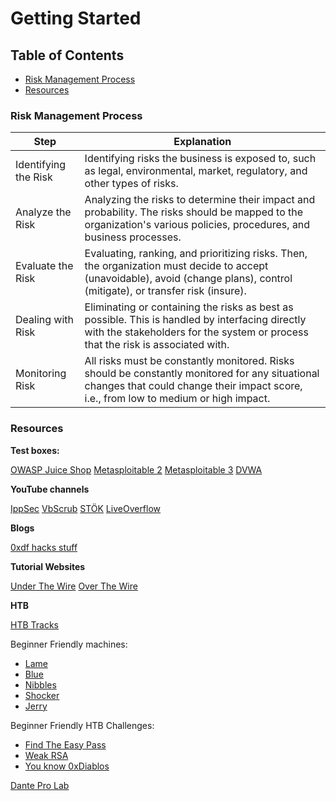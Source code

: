 # Getting Started

## Table of Contents
- [Risk Management Process](#risk-management-process)
- [Resources](#resources)

### Risk Management Process

| Step | Explanation |
|------|-------------|
| Identifying the Risk | Identifying risks the business is exposed to, such as legal, environmental, market, regulatory, and other types of risks. |
| Analyze the Risk | Analyzing the risks to determine their impact and probability. The risks should be mapped to the organization's various policies, procedures, and business processes. |
| Evaluate the Risk | Evaluating, ranking, and prioritizing risks. Then, the organization must decide to accept (unavoidable), avoid (change plans), control (mitigate), or transfer risk (insure). |
| Dealing with Risk | Eliminating or containing the risks as best as possible. This is handled by interfacing directly with the stakeholders for the system or process that the risk is associated with. |
| Monitoring Risk | All risks must be constantly monitored. Risks should be constantly monitored for any situational changes that could change their impact score, i.e., from low to medium or high impact. |

### Resources

**Test boxes:**

[OWASP Juice Shop](https://owasp.org/www-project-juice-shop/)
[Metasploitable 2](https://docs.rapid7.com/metasploit/metasploitable-2-exploitability-guide/)
[Metasploitable 3](https://github.com/rapid7/metasploitable3)
[DVWA](https://github.com/digininja/DVWA)

**YouTube channels**

[IppSec](https://www.youtube.com/channel/UCa6eh7gCkpPo5XXUDfygQQA)
[VbScrub](https://www.youtube.com/channel/UCpoyhjwNIWZmsiKNKpsMAQQ)
[STÖK](https://www.youtube.com/channel/UCQN2DsjnYH60SFBIA6IkNwg)
[LiveOverflow](https://www.youtube.com/channel/UClcE-kVhqyiHCcjYwcpfj9w)

**Blogs**

[0xdf hacks stuff](https://0xdf.gitlab.io/)

**Tutorial Websites**

[Under The Wire](https://underthewire.tech/wargames)
[Over The Wire](https://overthewire.org/wargames/)

**HTB**

[HTB Tracks](https://app.hackthebox.com/tracks)

Beginner Friendly machines:

- [Lame](https://app.hackthebox.com/machines/1)
- [Blue](https://app.hackthebox.com/machines/51)
- [Nibbles](https://app.hackthebox.com/machines/121)
- [Shocker](https://app.hackthebox.com/machines/108)
- [Jerry](https://app.hackthebox.com/machines/144)

Beginner Friendly HTB Challenges:

- [Find The Easy Pass](https://app.hackthebox.com/challenges/5)
- [Weak RSA](https://app.hackthebox.com/challenges/6)
- [You know 0xDiablos](https://app.hackthebox.com/challenges/106)

[Dante Pro Lab](https://app.hackthebox.com/prolabs/overview/dante)
